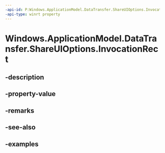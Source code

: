 ```yaml
---
-api-id: P:Windows.ApplicationModel.DataTransfer.ShareUIOptions.InvocationRect
-api-type: winrt property
---
```


<!-- Property syntax.
public IReference<Rect> InvocationRect { get;  set; }
-->

# Windows.ApplicationModel.DataTransfer.ShareUIOptions.InvocationRect

## -description

## -property-value

## -remarks

## -see-also

## -examples

